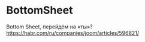 #  BottomSheet

Bottom Sheet, перейдём на «ты»?
https://habr.com/ru/companies/joom/articles/596821/


